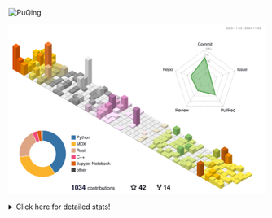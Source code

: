 ![PuQing](https://user-images.githubusercontent.com/27223114/171565019-9a56fae6-b08b-421f-99db-7e830da42371.png)

![](./profile-3d-contrib/profile-season-animate.svg)

<details>
<summary>Click here for detailed stats!</summary>

<!--START_SECTION:waka-->
![Lines of code](https://img.shields.io/badge/From%20Hello%20World%20I%27ve%20Written-1.2%20million%20lines%20of%20code-blue)

**🐱 My GitHub Data** 

> 📦 410.8 kB Used in GitHub's Storage 
 > 
> 🏆 679 Contributions in the Year 2024
 > 
> 🚫 Not Opted to Hire
 > 
> 📜 59 Public Repositories 
 > 
> 🔑 30 Private Repositories 
 > 
**I'm a Night 🦉** 

```text
🌞 Morning                471 commits         ██░░░░░░░░░░░░░░░░░░░░░░░   06.54 % 
🌆 Daytime                3064 commits        ███████████░░░░░░░░░░░░░░   42.57 % 
🌃 Evening                1560 commits        █████░░░░░░░░░░░░░░░░░░░░   21.68 % 
🌙 Night                  2102 commits        ███████░░░░░░░░░░░░░░░░░░   29.21 % 
```


📊 **This Week I Spent My Time On** 

```text
💬 Programming Languages: 
Browsing                 16 hrs 4 mins       █████████░░░░░░░░░░░░░░░░   35.27 % 
GitHubing                7 hrs 10 mins       ████░░░░░░░░░░░░░░░░░░░░░   15.75 % 
Searching                4 hrs 48 mins       ███░░░░░░░░░░░░░░░░░░░░░░   10.54 % 
Python                   3 hrs 53 mins       ██░░░░░░░░░░░░░░░░░░░░░░░   08.53 % 
Fish Touching            3 hrs 41 mins       ██░░░░░░░░░░░░░░░░░░░░░░░   08.09 % 

🔥 Editors: 
Chrome                   34 hrs 33 mins      ███████████████████░░░░░░   75.81 % 
VS Code                  7 hrs 15 mins       ████░░░░░░░░░░░░░░░░░░░░░   15.94 % 
fish                     3 hrs 6 mins        ██░░░░░░░░░░░░░░░░░░░░░░░   06.81 % 
Obsidian                 39 mins             ░░░░░░░░░░░░░░░░░░░░░░░░░   01.44 % 

💻 Operating System: 
Mac                      38 hrs 19 mins      █████████████████████░░░░   84.06 % 
Linux                    6 hrs 19 mins       ███░░░░░░░░░░░░░░░░░░░░░░   13.89 % 
WSL                      56 mins             █░░░░░░░░░░░░░░░░░░░░░░░░   02.05 % 
```


<!--END_SECTION:waka-->
</details>
